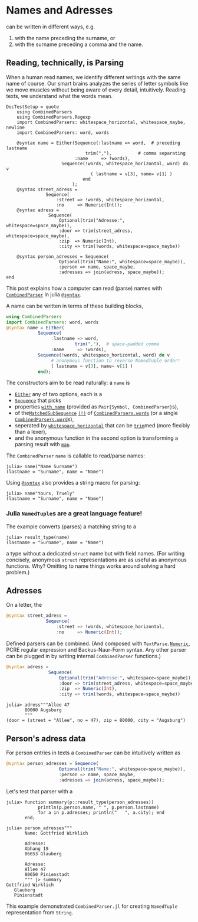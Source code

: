 # Names and Adresses
can be written in different ways, e.g.
1. with the name preceding the surname, or
2. with the surname preceding a comma and the name.


## Reading, technically, is Parsing
When a human read names, we identify different writings with the same name of course.
Our smart brains analyzes the series of letter symbols
like we move muscles without being aware of every detail, intuitively.
Reading texts, we understand what the words mean.

```@meta
DocTestSetup = quote
	using CombinedParsers
	using CombinedParsers.Regexp
	import CombinedParsers: whitespace_horizontal, whitespace_maybe, newline
	import CombinedParsers: word, words

    @syntax name = Either(Sequence(:lastname => word,  # preceding lastname
    			              trim(","),          # comma separating
    				      :name     => !words),
    			     Sequence(!words, whitespace_horizontal, word) do v
                                ( lastname = v[3], name= v[1] )
                             end
    		             );
    @syntax street_adress =
               Sequence(
                   :street => !words, whitespace_horizontal,
                   :no     => Numeric(Int));
    @syntax adress =
                Sequence(
                    Optional(trim("Adresse:", whitespace=space_maybe)),
                    :door => trim(street_adress, whitespace=space_maybe),
                    :zip  => Numeric(Int),
                    :city => trim(!words, whitespace=space_maybe))
					
    @syntax person_adresses = Sequence(
                    Optional(trim("Name:", whitespace=space_maybe)),
                    :person => name, space_maybe,
                    :adresses => join(adress, space_maybe));
end
```

This post explains how a computer can read (parse) names 
with [`CombinedParser`](@ref) in julia [`@syntax`](@ref).

A name can be written in terms of these building blocks,
```julia
using CombinedParsers
import CombinedParsers: word, words
@syntax name = Either(
            Sequence(
                 :lastname => word,
    		              trim(","),  # space-padded comma
        		 :name     => !words),
            Sequence(!words, whitespace_horizontal, word) do v
                 # anonymous function to reverse NamedTuple order!
                 ( lastname = v[3], name= v[1] )
            end);
```

The constructors aim to be read naturally: a `name` is 
- [`Either`](@ref) any of two options, each is a
- [`Sequence`](@ref) that picks
- properties [`with_name`](@ref) (provided as `Pair{Symbol, CombinedParser}`s),
- of the[`MatchedSubSequence`](@ref) [`(!)`](@ref) of [`CombinedParsers.words`](@ref) (or a single [`CombinedParsers.word`](@ref)s), 
- seperated by [`whitespace_horizontal`](@ref) that can be [`trim`](@ref)med (more flexibly than a lexer),
- and the anonymous function in the second option is transforming a parsing result with [`map`](@ref).

The `CombinedParser` `name` is callable to read/parse names:
```@jldoctest
julia> name("Name Surname")
(lastname = "Surname", name = "Name")
```

Using [`@syntax`](@ref) also provides a string macro for parsing:
```@jldoctest
julia> name"Yours, Truely"
(lastname = "Surname", name = "Name")
```

### Julia `NamedTuple`s are a great language feature! 
The example converts (parses) a matching string to a
```@jldoctest
julia> result_type(name)
(lastname = "Surname", name = "Name")
```
a type without a dedicated `struct` name but with field names.
(For writing concisely, anonymous `struct` representations are as useful as anonymous functions.
Why?  Omitting to name things works around solving a hard problem.)

## Adresses
On a letter, the
```julia
@syntax street_adress =
               Sequence(
                   :street => !words, whitespace_horizontal,
                   :no     => Numeric(Int));
```

Defined parsers can be combined.
(And composed with `TextParse.`[`Numeric`](@ref), PCRE regular expression and Backus-Naur-Form syntax.
Any other parser can be plugged in by writing internal `CombinedParser` functions.)

```julia
@syntax adress =
                Sequence(
                    Optional(trim("Adresse:", whitespace=space_maybe)),
                    :door => trim(street_adress, whitespace=space_maybe),
                    :zip  => Numeric(Int),
                    :city => trim(!words, whitespace=space_maybe))
```


```jldoctest
julia> adress"""Allee 47
       80000 Augsburg
       """
(door = (street = "Allee", no = 47), zip = 80000, city = "Augsburg")
```

## Person's adress data
For person entries in texts a `CombinedParser` can be intuitively written as

```julia
@syntax person_adresses = Sequence(
                    Optional(trim("Name:", whitespace=space_maybe)),
                    :person => name, space_maybe,
                    :adresses => join(adress, space_maybe));
```


Let's test that parser with a
```jldoctest
julia> function summary(p::result_type(person_adresses)) 
            println(p.person.name, " ", p.person.lastname)
            for a in p.adresses; println("   ", a.city); end
       end;

julia> person_adresses"""
       Name: Gottfried Wirklich
       
       Adresse:
       Abhang 19
       86653 Glauberg
       
       Adresse:
       Allee 47
       80650 Pinienstadt
       """ |> summary
Gottfried Wirklich
   Glauberg
   Pinienstadt
```

This example demonstrated `CombinedParser.jl` for creating `NamedTuple` representation from `String`.

